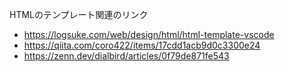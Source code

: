 HTMLのテンプレート関連のリンク
- https://logsuke.com/web/design/html/html-template-vscode
- https://qiita.com/coro422/items/17cdd1acb9d0c3300e24
- https://zenn.dev/dialbird/articles/0f79de871fe543
